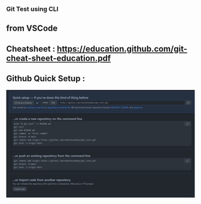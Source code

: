 ### Git Test using CLI

## from VSCode

## Cheatsheet : https://education.github.com/git-cheat-sheet-education.pdf

## Github Quick Setup : 

![Alt text](image.png)
